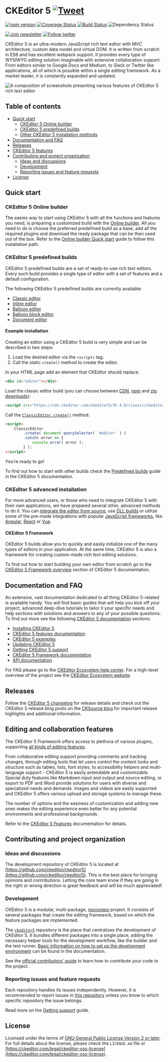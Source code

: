 CKEditor 5 [![Tweet](https://img.shields.io/twitter/url/http/shields.io.svg?style=social)](https://twitter.com/intent/tweet?text=Check%20out%20CKEditor%205%20on%20GitHub&url=https%3A%2F%2Fgithub.com%2Fckeditor%2Fckeditor5)
===================================

[![npm version](https://badge.fury.io/js/ckeditor5.svg)](https://www.npmjs.com/package/ckeditor5)
[![Coverage Status](https://coveralls.io/repos/github/ckeditor/ckeditor5/badge.svg?branch=master)](https://coveralls.io/github/ckeditor/ckeditor5?branch=master)
[![Build Status](https://travis-ci.com/ckeditor/ckeditor5.svg?branch=master)](https://app.travis-ci.com/github/ckeditor/ckeditor5)
![Dependency Status](https://img.shields.io/librariesio/release/npm/ckeditor5)

[![Join newsletter](https://img.shields.io/badge/join-newsletter-00cc99.svg)](http://eepurl.com/c3zRPr)
[![Follow twitter](https://img.shields.io/badge/follow-twitter-00cc99.svg)](https://twitter.com/ckeditor)

CKEditor 5 is an ultra-modern JavaScript rich text editor with MVC architecture, custom data model and virtual DOM. It is written from scratch in ES6 and has excellent webpack support. It provides every type of WYSIWYG editing solution imaginable with extensive collaboration support. From editors similar to Google Docs and Medium, to Slack or Twitter like applications, all of which is possible within a single editing framework. As a market leader, it is constantly expanded and updated.

![A composition of screenshots presenting various features of CKEditor 5 rich text editor](https://user-images.githubusercontent.com/1099479/179190754-f4aaf2b3-21cc-49c4-a454-8de4a00cc70e.jpg)

## Table of contents

* [Quick start](#quick-start)
   * [CKEditor 5 Online builder](#ckeditor-5-online-builder)
   * [CKEditor 5 predefined builds](#ckeditor-5-predefined-builds)
   * [Other CKEditor 5 installation methods](#ckeditor-5-advanced-installation)
* [Documentation and FAQ](#documentation-and-faq)
* [Releases](#releases)
* [CKEditor 5 features](#editing-and-collaboration-features)
* [Contributing and project organization](#contributing-and-project-organization)
   * [Ideas and discussions](#ideas-and-discussions)
   * [Development](#development)
   * [Reporting issues and feature requests](#reporting-issues-and-feature-requests)
* [License](#license)

## Quick start

### CKEditor 5 Online builder

The easies way to start using CKEditor 5 with all the functions and features you need, is preparing a customized build with the [Online builder](https://ckeditor.com/ckeditor-5/online-builder/). All you need to do is choose the preferred predefined build as a base, add all the required plugins and download the ready package that can be then used out of the box. Refer to the [Online builder Quick start](https://ckeditor.com/docs/ckeditor5/latest/installation/getting-started/quick-start.html#creating-custom-builds-with-online-builder) guide to follow this installation path.

### CKEditor 5 predefined builds

CKEditor 5 predefined builds are a set of ready-to-use rich text editors. Every such build provides a single type of editor with a set of features and a default configuration.

The following CKEditor 5 predefined builds are currently available:

* [Classic editor](https://ckeditor.com/docs/ckeditor5/latest/installation/getting-started/predefined-builds.html#classic-editor)
* [Inline editor](https://ckeditor.com/docs/ckeditor5/latest/installation/getting-started/predefined-builds.html#inline-editor)
* [Balloon editor](https://ckeditor.com/docs/ckeditor5/latest/installation/getting-started/predefined-builds.html#balloon-editor)
* [Balloon block editor](https://ckeditor.com/docs/ckeditor5/latest/installation/getting-started/predefined-builds.html#balloon-block-editor)
* [Document editor](https://ckeditor.com/docs/ckeditor5/latest/installation/getting-started/predefined-builds.html#document-editor)

#### Example installation

Creating an editor using a CKEditor 5 build is very simple and can be described in two steps:

1. Load the desired editor via the `<script>` tag.
2. Call the static `create()` method to create the editor.

In your HTML page add an element that CKEditor should replace:

```html
<div id="editor"></div>
```

Load the classic editor build (you can choose between [CDN](https://cdn.ckeditor.com/#ckeditor5), [npm](https://ckeditor.com/docs/ckeditor5/latest/installation/getting-started/predefined-builds.html#npm) and [zip downloads](https://ckeditor.com/docs/ckeditor5/latest/installation/getting-started/predefined-builds.html#zip-download)):

```html
<script src="https://cdn.ckeditor.com/ckeditor5/35.4.0/classic/ckeditor.js"></script>
```

Call the [`ClassicEditor.create()`](https://ckeditor.com/docs/ckeditor5/latest/api/module_editor-classic_classiceditor-ClassicEditor.html#static-function-create) method:

```html
<script>
    ClassicEditor
        .create( document.querySelector( '#editor' ) )
        .catch( error => {
            console.error( error );
        } );
</script>
```

You’re ready to go!

To find out how to start with other builds check the [Predefined builds](https://ckeditor.com/docs/ckeditor5/latest/installation/getting-started/predefined-builds.html) guide in the CKEditor 5 documentation.

### CKEditor 5 advanced installation

For more advanced users, or those who need to integrate CKEditor 5 with their own applications, we have prepared several other, advanced methods to do it. You can [integrate the editor from source](https://ckeditor.com/docs/ckeditor5/latest/installation/advanced/alternative-setups/integrating-from-source.html), use [DLL builds](https://ckeditor.com/docs/ckeditor5/latest/installation/advanced/alternative-setups/dll-builds.html) or utilize some of the pre-made integrations with popular [JavaScript frameworks](https://ckeditor.com/docs/ckeditor5/latest/installation/getting-started/frameworks/overview.html), like [Angular](https://ckeditor.com/docs/ckeditor5/latest/installation/getting-started/frameworks/angular.html), [React](https://ckeditor.com/docs/ckeditor5/latest/installation/getting-started/frameworks/react.html) or [Vue](https://ckeditor.com/docs/ckeditor5/latest/installation/getting-started/frameworks/vuejs-v3.html).

#### CKEditor 5 Framework

CKEditor 5 builds allow you to quickly and easily initialize one of the many types of editors in your application. At the same time, CKEditor 5 is also a framework for creating custom-made rich text editing solutions.

To find out how to start building your own editor from scratch go to the [CKEditor 5 Framework overview](https://ckeditor.com/docs/ckeditor5/latest/framework/guides/overview.html) section of CKEditor 5 documentation.

## Documentation and FAQ

An extensive, vast documentation dedicated to all thing CKEditor 5-related is available handy. You will find basic guides that will help you kick off your project, advanced deep-dive tutorials to tailor it your specific needs and help sections with solutions and answers to any of your possible questions. To find out more see the following [CKEditor 5 documentation](https://ckeditor.com/docs/ckeditor5/latest/index.html) sections:

* [Installing CKEditor 5](https://ckeditor.com/docs/ckeditor5/latest/installation/index.html)
* [CKEditor 5 features documentation](https://ckeditor.com/docs/ckeditor5/latest/features/index.html)
* [CKEditor 5 examples](https://ckeditor.com/docs/ckeditor5/latest/examples/index.html)
* [Updating CKEditor 5](https://ckeditor.com/docs/ckeditor5/latest/updating/index.html)
* [Getting CKEditor 5 support](https://ckeditor.com/docs/ckeditor5/latest/support/index.html)
* [CKEditor 5 Framework documentation](https://ckeditor.com/docs/ckeditor5/latest/framework/index.html)
* [API documentation](https://ckeditor.com/docs/ckeditor5/latest/api/index.html)

For FAQ please go to the [CKEditor Ecosystem help center](https://support.ckeditor.com/hc/en-us).
For a high-level overview of the project see the [CKEditor Ecosystem website](https://ckeditor.com).

## Releases

Follow the [CKEditor 5 changelog](https://github.com/ckeditor/ckeditor5/blob/stable/CHANGELOG.md) for release details and check out the CKEditor 5 release blog posts on the [CKSource blog](https://ckeditor.com/blog/?category=releases&tags=CKEditor-5) for important release highlights and additional information.

## Editing and collaboration features

The CKEditor 5 Framework offers access to plethora of various plugins, supporting [all kinds of editing features](https://ckeditor.com/docs/ckeditor5/latest/features/index.html).

From collaborative editing support providing comments and tracking changes, through editing tools that let users control the content looks and structure such as tables, lists, font styles, to accessibility helpers and multi-language support - CKEditor 5 is easily extendable and customizable. Special duty features like Markdown input and output and source editing, or export to PDF and Word provide solutions for users with diverse and specialized needs and demands. Images and videos are easily supported and CKEditor 5 offers various upload and storage systems to manage these.

The number of options and the easiness of customization and adding new ones makes the editing experience even better for any potential environments and professional backgrounds.

Refer to the [CKEditor 5 Features](https://ckeditor.com/docs/ckeditor5/latest/features/index.html) documentation for details.

## Contributing and project organization

### Ideas and discussions

The development repository of CKEditor 5 is located at [https://github.com/ckeditor/ckeditor5](https://github.com/ckeditor/ckeditor5). This is the best place for bringing opinions and contributions. Letting the core team know if they are going in the right or wrong direction is great feedback and will be much appreciated!

### Development

CKEditor 5 is a modular, multi-package, [monorepo](https://en.wikipedia.org/wiki/Monorepo) project. It consists of several packages that create the editing framework, based on which the feature packages are implemented.

The [`ckeditor5`](https://github.com/ckeditor/ckeditor5) repository is the place that centralizes the development of CKEditor 5. It bundles different packages into a single place, adding the necessary helper tools for the development workflow, like the builder and the test runner. [Basic information on how to set up the development environment](https://ckeditor.com/docs/ckeditor5/latest/framework/guides/contributing/development-environment.html) can be found in the documentation.

See the [official contributors' guide](https://ckeditor.com/docs/ckeditor5/latest/framework/guides/contributing/contributing.html) to learn how to contribute your code to the project.

### Reporting issues and feature requests

Each repository handles its issues independently. However, it is recommended to report issues in [this repository](https://github.com/ckeditor/ckeditor5/issues) unless you know to which specific repository the issue belongs.

Read more on the [Getting support](https://ckeditor.com/docs/ckeditor5/latest/support/getting-support.html) guide.

## License

Licensed under the terms of [GNU General Public License Version 2 or later](http://www.gnu.org/licenses/gpl.html). For full details about the license, please check the `LICENSE.md` file or [https://ckeditor.com/legal/ckeditor-oss-license](https://ckeditor.com/legal/ckeditor-oss-license).
